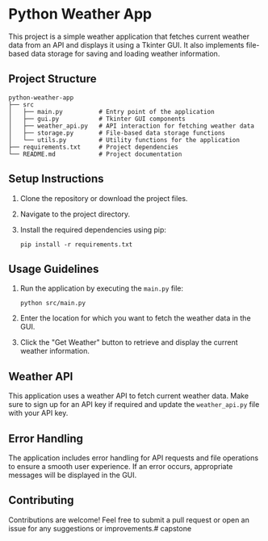 # Python Weather App

This project is a simple weather application that fetches current weather data from an API and displays it using a Tkinter GUI. It also implements file-based data storage for saving and loading weather information.

## Project Structure

```
python-weather-app
├── src
│   ├── main.py          # Entry point of the application
│   ├── gui.py           # Tkinter GUI components
│   ├── weather_api.py   # API interaction for fetching weather data
│   ├── storage.py       # File-based data storage functions
│   └── utils.py         # Utility functions for the application
├── requirements.txt     # Project dependencies
└── README.md            # Project documentation
```

## Setup Instructions

1. Clone the repository or download the project files.
2. Navigate to the project directory.
3. Install the required dependencies using pip:

   ```
   pip install -r requirements.txt
   ```

## Usage Guidelines

1. Run the application by executing the `main.py` file:

   ```
   python src/main.py
   ```

2. Enter the location for which you want to fetch the weather data in the GUI.
3. Click the "Get Weather" button to retrieve and display the current weather information.

## Weather API

This application uses a weather API to fetch current weather data. Make sure to sign up for an API key if required and update the `weather_api.py` file with your API key.

## Error Handling

The application includes error handling for API requests and file operations to ensure a smooth user experience. If an error occurs, appropriate messages will be displayed in the GUI.

## Contributing

Contributions are welcome! Feel free to submit a pull request or open an issue for any suggestions or improvements.# capstone
